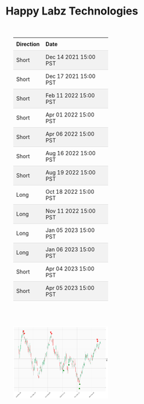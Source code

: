 
<style>
.hits {
            border-collapse: collapse;
            width: 100%;
        }
        .hits th, td {
            padding: 8px;
            text-align: left;
            border-bottom: 1px solid #ddd;
        }
        .hits tr:nth-child(even) {
            background-color: #f2f2f2;
        }
        
        .chartCol {
            width: 50%;
            float: left;
            padding: 20px;
        }  
</style>
    
# Happy Labz Technologies
<div><div class='chartCol'>
<table class="hits">
    <tr>
        <th>Direction</th>
        <th>Date</th>
      </tr>
    <tr>
        <td>Short</td>
        <td>Dec 14 2021 15:00 PST</td>
    </tr>
    <tr>
        <td>Short</td>
        <td>Dec 17 2021 15:00 PST</td>
    </tr>
    <tr>
        <td>Short</td>
        <td>Feb 11 2022 15:00 PST</td>
    </tr>
    <tr>
        <td>Short</td>
        <td>Apr 01 2022 15:00 PST</td>
    </tr>
    <tr>
        <td>Short</td>
        <td>Apr 06 2022 15:00 PST</td>
    </tr>
    <tr>
        <td>Short</td>
        <td>Aug 16 2022 15:00 PST</td>
    </tr>
    <tr>
        <td>Short</td>
        <td>Aug 19 2022 15:00 PST</td>
    </tr>
    <tr>
        <td>Long</td>
        <td>Oct 18 2022 15:00 PST</td>
    </tr>
    <tr>
        <td>Long</td>
        <td>Nov 11 2022 15:00 PST</td>
    </tr>
    <tr>
        <td>Long</td>
        <td>Jan 05 2023 15:00 PST</td>
    </tr>
    <tr>
        <td>Long</td>
        <td>Jan 06 2023 15:00 PST</td>
    </tr>
    <tr>
        <td>Short</td>
        <td>Apr 04 2023 15:00 PST</td>
    </tr>
    <tr>
        <td>Short</td>
        <td>Apr 05 2023 15:00 PST</td>
    </tr>
    
</table></div><div class='chartCol'>

![Plot](charts/AAPL.png)</div>